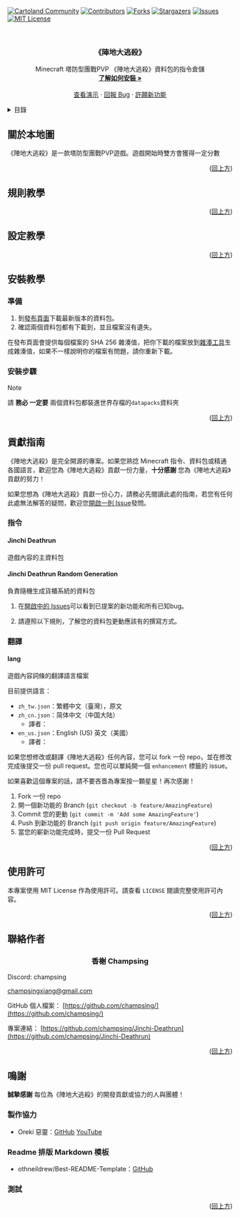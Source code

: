 <!-- Improved compatibility of back to top link: See: https://github.com/othneildrew/Best-README-Template/pull/73 -->
<a id="readme-top"></a>
<!--
*** Thanks for checking out the Best-README-Template. If you have a suggestion
*** that would make this better, please fork the repo and create a pull request
*** or simply open an issue with the tag "enhancement".
*** Don't forget to give the project a star!
*** Thanks again! Now go create something AMAZING! :D
-->



<!-- PROJECT SHIELDS -->
<!--
*** I'm using markdown "reference style" links for readability.
*** Reference links are enclosed in brackets [ ] instead of parentheses ( ).
*** See the bottom of this document for the declaration of the reference variables
*** for contributors-url, forks-url, etc. This is an optional, concise syntax you may use.
*** https://www.markdownguide.org/basic-syntax/#reference-style-links
-->
[![Cartoland Community][cartoland-shield]][cartoland-url]
[![Contributors][contributors-shield]][contributors-url]
[![Forks][forks-shield]][forks-url]
[![Stargazers][stars-shield]][stars-url]
[![Issues][issues-shield]][issues-url]
[![MIT License][license-shield]][license-url]



<!-- PROJECT LOGO -->
<br />
<div align="center">
  <a href="https://github.com/champsing/Jinchi-Deathrun">
    <!-- <img src="images/logo.png" alt="Logo" width="80" height="80"> -->
  </a>

<h3 align="center">《陣地大逃殺》</h3>
  <p align="center">
    Minecraft 塔防型團戰PVP 《陣地大逃殺》資料包的指令倉儲
    <br />
    <a href="https://github.com/champsing/Jinchi-Deathrun"><strong>了解如何安裝 »</strong></a>
    <br />
    <br />
    <a href="https://github.com/champsing/Jinchi-Deathrun">查看演示</a>
    ·
    <a href="https://github.com/champsing/Jinchi-Deathrun/issues/new?labels=bug&template=bug-report---.md">回報 Bug</a>
    ·
    <a href="https://github.com/champsing/Jinchi-Deathrun/issues/new?labels=enhancement&template=feature-request---.md">許願新功能</a>
  </p>
</div>



<!-- TABLE OF CONTENTS -->
<details>
  <summary>目錄</summary>
  <ol>
    <li><a href="#關於本地圖">關於本地圖</a></li>
    <li><a href="#規則教學">規則教學</a></li>
    <li><a href="#設定教學">設定教學</a></li>
    <li>
      <a href="#安裝教學">安裝教學</a>
      <ul>
        <li><a href="#準備">準備</a></li>
        <li><a href="#安裝步驟">安裝步驟</a></li>
      </ul>
    </li>
    <li><a href="#貢獻指南">貢獻指南</a></li>
    <li><a href="#使用許可">使用許可</a></li>
    <li><a href="#聯絡作者">聯絡作者</a></li>
    <li><a href="#鳴謝">鳴謝</a></li>
  </ol>
</details>


<!-- ABOUT THE PROJECT -->
## 關於本地圖

<!-- [![Product Name Screen Shot]][product-screenshot] -->

《陣地大逃殺》是一款塔防型團戰PVP遊戲。遊戲開始時雙方會獲得一定分數


<p align="right">(<a href="#readme-top">回上方</a>)</p>


<!-- USAGE EXAMPLES -->
## 規則教學

<p align="right">(<a href="#readme-top">回上方</a>)</p>



<!-- ROADMAP -->
## 設定教學

<!-- - [ ] Feature 1
- [ ] Feature 2
- [ ] Feature 3
    - [ ] Nested Feature -->

<p align="right">(<a href="#readme-top">回上方</a>)</p>


<!-- Getting Started -->
## 安裝教學

### 準備

1. 到[發布頁面](https://github.com/champsing/Jinchi-Deathrun/releases)下載最新版本的資料包。
2. 確認兩個資料包都有下載到，並且檔案沒有遺失。

在發布頁面會提供每個檔案的 SHA 256 雜湊值，把你下載的檔案放到[雜湊工具](https://emn178.github.io/online-tools/sha256_checksum.html)生成雜湊值，如果不一樣說明你的檔案有問題，請你重新下載。

### 安裝步驟

> [!NOTE]
> 請 __**務必 一定要**__ 兩個資料包都裝進世界存檔的`datapacks`資料夾

<p align="right">(<a href="#readme-top">回上方</a>)</p>






<!-- CONTRIBUTING -->
## 貢獻指南

《陣地大逃殺》是完全開源的專案。如果您熟捻 Minecraft 指令、資料包或精通各國語言，歡迎您為《陣地大逃殺》貢獻一份力量，**十分感謝** 您為《陣地大逃殺》貢獻的努力！

如果您想為《陣地大逃殺》貢獻一份心力，請務必先閱讀此處的指南，若您有任何此處無法解答的疑問，歡迎您[開啟一則 Issue](https://github.com/champsing/Jinchi-Deathrun/issues/new?labels=additional_question&template=additional_question---.md)發問。

### 指令

#### Jinchi Deathrun
遊戲內容的主資料包
#### Jinchi Deathrun Random Generation
負責隨機生成貨櫃系統的資料包

1. 在[開啟中的 Issues](https://github.com/champsing/Jinchi-Deathrun/issues)可以看到已提案的新功能和所有已知bug。

2. 請遵照以下規則，了解您的資料包更動應該有的撰寫方式。

### 翻譯

#### lang
遊戲內容詞條的翻譯語言檔案

目前提供語言：
- `zh_tw.json`：繁體中文（臺灣），原文 <br />
- `zh_cn.json`：简体中文（中国大陆）<br />
  - 譯者：
- `en_us.json`：English (US) 英文（美國）<br />
  - 譯者：

如果您想修改或翻譯《陣地大逃殺》任何內容，您可以 fork 一份 repo，並在修改完成後提交一份 pull request。您也可以單純開一個 `enhancement` 標籤的 issue。

如果喜歡這個專案的話，請不要吝嗇為專案按一顆星星！再次感謝！

1. Fork 一份 repo
2. 開一個新功能的 Branch (`git checkout -b feature/AmazingFeature`)
3. Commit 您的更動 (`git commit -m 'Add some AmazingFeature'`)
4. Push 到新功能的 Branch (`git push origin feature/AmazingFeature`)
5. 當您的嶄新功能完成時，提交一份 Pull Request

<p align="right">(<a href="#readme-top">回上方</a>)</p>



<!-- LICENSE -->
## 使用許可

本專案使用 MIT License 作為使用許可。請查看 `LICENSE` 閱讀完整使用許可內容。

<p align="right">(<a href="#readme-top">回上方</a>)</p>



<!-- CONTACT -->
## 聯絡作者

<h3 align="center">香榭 Champsing</h3>

Discord: champsing

champsingxiang@gmail.com

GitHub 個人檔案： [https://github.com/champsing/](https://github.com/champsing/)

專案連結： [https://github.com/champsing/Jinchi-Deathrun](https://github.com/champsing/Jinchi-Deathrun)

<p align="right">(<a href="#readme-top">回上方</a>)</p>



<!-- ACKNOWLEDGMENTS -->
## 鳴謝

**誠摯感謝** 每位為《陣地大逃殺》的開發貢獻或協力的人與團體！

### 製作協力
* Oreki 惡靈：[GitHub](https://github.com/oreki200407) [YouTube](https://youtube.com/@oreki20)
### Readme 排版 Markdown 模板
* othneildrew/Best-README-Template：[GitHub](https://github.com/othneildrew/Best-README-Template)
### 測試

<p align="right">(<a href="#readme-top">回上方</a>)</p>



<!-- MARKDOWN LINKS & IMAGES -->
<!-- https://www.markdownguide.org/basic-syntax/#reference-style-links -->

[cartoland-shield]: https://img.shields.io/discord/886936474723950603

[cartoland-url]: https://discord.gg/UMYxwHyRNE

[contributors-shield]: https://img.shields.io/github/contributors/champsing/Jinchi-Deathrun.svg?style=for-the-badge

[contributors-url]: https://github.com/champsing/Jinchi-Deathrun/graphs/contributors

[forks-shield]: https://img.shields.io/github/forks/champsing/Jinchi-Deathrun.svg?style=for-the-badge

[forks-url]: https://github.com/champsing/Jinchi-Deathrun/network/members

[stars-shield]: https://img.shields.io/github/stars/champsing/Jinchi-Deathrun.svg?style=for-the-badge

[stars-url]: https://github.com/champsing/Jinchi-Deathrun/stargazers

[issues-shield]: https://img.shields.io/github/issues/champsing/Jinchi-Deathrun.svg?style=for-the-badge

[issues-url]: https://github.com/champsing/Jinchi-Deathrun/issues

[license-shield]: https://img.shields.io/github/license/champsing/Jinchi-Deathrun.svg?style=for-the-badge

[license-url]: https://github.com/champsing/Jinchi-Deathrun/blob/master/LICENSE.txt

[lobby-screenshot]: images/screenshot.png
